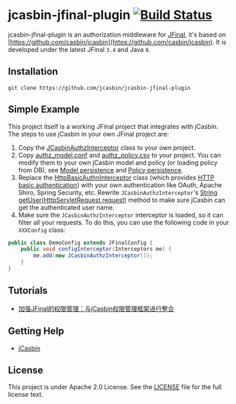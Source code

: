 jcasbin-jfinal-plugin [![Build Status](https://github.com/jcasbin/jfinal-authz/actions/workflows/maven-ci.yml/badge.svg)](https://github.com/jcasbin/jfinal-authz/actions/workflows/maven-ci.yml)
======

jcasbin-jfinal-plugin is an authorization middleware for [JFinal](http://www.jfinal.com/), it's based on [https://github.com/casbin/jcasbin](https://github.com/casbin/jcasbin). It is developed under the latest JFinal ``3.4`` and Java ``8``.

## Installation

    git clone https://github.com/jcasbin/jcasbin-jfinal-plugin

## Simple Example

This project itself is a working JFinal project that integrates with jCasbin. The steps to use jCasbin in your own JFinal project are:

1. Copy the [JCasbinAuthzInterceptor](https://github.com/jcasbin/jcasbin-jfinal-plugin/blob/master/src/main/java/org/jcasbin/plugins/JCasbinAuthzInterceptor.java) class to your own project.
2. Copy [authz_model.conf](https://github.com/jcasbin/jcasbin-jfinal-plugin/blob/master/examples/authz_model.conf) and [authz_policy.csv](https://github.com/jcasbin/jcasbin-jfinal-plugin/blob/master/examples/authz_policy.csv) to your project. You can modify them to your own jCasbin model and policy (or loading policy from DB), see [Model persistence](https://github.com/casbin/casbin/wiki/Model-persistence) and [Policy persistence](https://github.com/casbin/casbin/wiki/Policy-persistence).
3. Replace the [HttpBasicAuthnInterceptor](https://github.com/jcasbin/jcasbin-jfinal-plugin/blob/master/src/main/java/org/jcasbin/plugins/HttpBasicAuthnInterceptor.java) class (which provides [HTTP basic authentication](https://en.wikipedia.org/wiki/Basic_access_authentication)) with your own authentication like OAuth, Apache Shiro, Spring Security, etc. Rewrite ``JCasbinAuthzInterceptor``'s [String getUser(HttpServletRequest request)](https://github.com/jcasbin/jcasbin-jfinal-plugin/blob/master/src/main/java/org/jcasbin/plugins/JCasbinAuthzInterceptor.java#L40-L54) method to make sure jCasbin can get the authenticated user name.
4. Make sure the ``JCasbinAuthzInterceptor`` interceptor is loaded, so it can filter all your requests. To do this, you can use the following code in your ``XXXConfig`` class:

```java
public class DemoConfig extends JFinalConfig {
    public void configInterceptor(Interceptors me) {
        me.add(new JCasbinAuthzInterceptor());
    }
}
```

## Tutorials

- [加强JFinal的权限管理：与jCasbin权限管理框架进行整合](http://www.jfinal.com/share/842)

## Getting Help

- [jCasbin](https://github.com/casbin/jcasbin)

## License

This project is under Apache 2.0 License. See the [LICENSE](LICENSE) file for the full license text.
